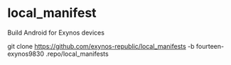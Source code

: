 # local_manifest

Build Android for Exynos devices

git clone https://github.com/exynos-republic/local_manifests -b fourteen-exynos9830 .repo/local_manifests
